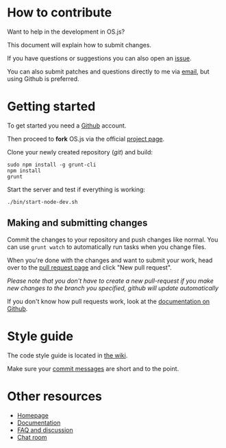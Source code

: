 # How to contribute

Want to help in the development in OS.js?

This document will explain how to submit changes.

If you have questions or suggestions you can also open an [issue](https://github.com/andersevenrud/OS.js-v2/issues/new).

You can also submit patches and questions directly to me via [email](mailto:andersevenrud@gmail.com), but using Github is preferred.

# Getting started

To get started you need a [Github](https://github.com/) account.

Then proceed to **fork** OS.js via the official [project page](https://github.com/andersevenrud/OS.js-v2).

Clone your newly created repository (*git*) and build:

```
sudo npm install -g grunt-cli
npm install
grunt
```

Start the server and test if everything is working:

```
./bin/start-node-dev.sh
```

## Making and submitting changes

Commit the changes to your repository and push changes like normal. You can use `grunt watch` to automatically run tasks when you change files.

When you're done with the changes and want to submit your work, head over to the [pull request page](https://github.com/andersevenrud/OS.js-v2/pulls) and click "New pull request".

*Please note that you don't have to create a new pull-request if you make new changes to the branch you specified, github will update automatically*

If you don't know how pull requests work, look at the [documentation on Github](https://help.github.com/articles/using-pull-requests/).

# Style guide

The code style guide is located in [the wiki](https://github.com/andersevenrud/OS.js-v2/wiki/Style-guide).

Make sure your [commit messages](https://robots.thoughtbot.com/5-useful-tips-for-a-better-commit-message) are short and to the point.

# Other resources

* [Homepage](http://os.js.org/)
* [Documentation](http://os.js.org/doc/)
* [FAQ and discussion](https://github.com/andersevenrud/OS.js-v2/issues/49)
* [Chat room](https://gitter.im/andersevenrud/OS.js-v2)
